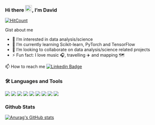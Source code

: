 ### Hi there <img src="https://raw.githubusercontent.com/MartinHeinz/MartinHeinz/master/wave.gif" width="22px">, I’m David  

[![HitCount](https://hits.dwyl.com/Boy-Davis/Boy-Davis.svg?style=flat-square)](http://hits.dwyl.com/Boy-Davis/Boy-Davis)

Gist about me

- 👀 I’m interested in data analysis/science 
- 🧠 I’m currently learning Scikit-learn, PyTorch and TensorFlow
- 💞️ I’m looking to collaborate on data analysis/science related projects
- ⚡ Fun fact: I love music 🎧, travelling ✈️ and mapping 🗺️

📫 How to reach me  [![Linkedin Badge](https://img.shields.io/badge/-Adejumo_David-0e76a8?style=flat&labelColor=0e76a8&logo=linkedin&logoColor=white)](https://www.linkedin.com/in/adejumo-david-a82832119/
)

### 🛠 Languages and Tools 

![](https://img.shields.io/badge/Mapping-QGIS-informational?style=flat&logo=qgis&logoColor=white&color=2bbc8a)
![](https://img.shields.io/badge/Code-Python-informational?style=flat&logo=python&logoColor=white&color=2bbc8a)
![](https://img.shields.io/badge/IDE-Jupyter-informational?style=flat&logo=jupyter&logoColor=white&color=2bbc8a)
![](https://img.shields.io/badge/Microsoft-Excel-informational?style=flat&logo=microsoftexcel&logoColor=white&color=2bbc8a)
![](https://img.shields.io/badge/Editor-VSCode-informational?style=flat&logo=visualstudiocode&logoColor=white&color=2bbc8a)
![](https://img.shields.io/badge/Editor-Atom-informational?style=flat&logo=atom&logoColor=white&color=2bbc8a)
![](https://img.shields.io/badge/Microsoft-PowerBI-informational?style=flat&logo=powerbi&logoColor=white&color=2bbc8a)
![](https://img.shields.io/badge/Postgre-SQL-informational?style=flat&logo=postgresql&logoColor=white&color=2bbc8a)
![](https://img.shields.io/badge/Hub-Github-informational?style=flat&logo=github&logoColor=white&color=2bbc8a)


### Github Stats

[![Anurag's GitHub stats](https://github-readme-stats.vercel.app/api?username=Boy-Davis&show_icons=true&theme=dark&hide=contribs,issues)](https://github.com/anuraghazra/github-readme-stats)


<!---
Boy-Davis/Boy-Davis is a ✨ special ✨ repository because its `README.md` (this file) appears on your GitHub profile.
You can click the Preview link to take a look at your changes.
--->
